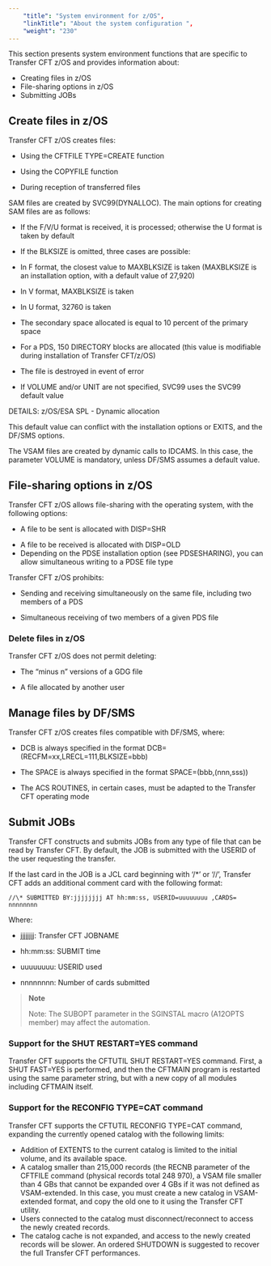 ```yaml
---
    "title": "System environment for z/OS",
    "linkTitle": "About the system configuration ",
    "weight": "230"
---
```

This section presents system environment functions that are specific to Transfer CFT z/OS and provides information about:

- Creating files in z/OS
- File-sharing options in z/OS
- Submitting JOBs

Create files in z/OS
--------------------

Transfer CFT z/OS creates files:

- Using the CFTFILE TYPE=CREATE function

<!-- -->

- Using the COPYFILE function

<!-- -->

- During reception of transferred files

SAM files are created by SVC99(DYNALLOC). The main options for creating SAM files are as follows:

- If the F/V/U format is received, it is processed; otherwise the U format is taken by default

<!-- -->

- If the BLKSIZE is omitted, three cases are possible:

<!-- -->

- In F format, the closest value to MAXBLKSIZE is taken (MAXBLKSIZE is an installation option, with a default value of 27,920)

<!-- -->

- In V format, MAXBLKSIZE is taken

<!-- -->

- In U format, 32760 is taken

<!-- -->

- The secondary space allocated is equal to 10 percent of the primary space

<!-- -->

- For a PDS, 150 DIRECTORY blocks are allocated (this value is modifiable during installation of Transfer CFT/z/OS)

<!-- -->

- The file is destroyed in event of error

<!-- -->

- If VOLUME and/or UNIT are not specified, SVC99 uses the SVC99 default value

DETAILS: z/OS/ESA SPL - Dynamic allocation

This default value can conflict with the installation options or EXITS, and the DF/SMS options.

The VSAM files are created by dynamic calls to IDCAMS. In this case, the parameter VOLUME is mandatory, unless DF/SMS assumes a default value.

File-sharing options in z/OS
----------------------------

Transfer CFT z/OS allows file-sharing with the operating system, with the following options:

- A file to be sent is allocated with DISP=SHR

<!-- -->

- A file to be received is allocated with DISP=OLD
- Depending on the PDSE installation option (see PDSESHARING), you can allow simultaneous writing to a PDSE file type

Transfer CFT z/OS prohibits:

- Sending and receiving simultaneously on the same file, including two members of a PDS

<!-- -->

- Simultaneous receiving of two members of a given PDS file

### Delete files in z/OS

Transfer CFT z/OS does not permit deleting:

- The “minus n” versions of a GDG file

<!-- -->

- A file allocated by another user

Manage files by DF/SMS
----------------------

Transfer CFT z/OS creates files compatible with DF/SMS, where:

- DCB is always specified in the format DCB=(RECFM=xx,LRECL=111,BLKSIZE=bbb)

<!-- -->

- The SPACE is always specified in the format SPACE=(bbb,(nnn,sss))

<!-- -->

- The ACS ROUTINES, in certain cases, must be adapted to the Transfer CFT operating mode

Submit JOBs 
------------

Transfer CFT constructs and submits JOBs from any type of file that can be read by Transfer CFT. By default, the JOB is submitted with the USERID of the user requesting the transfer.

If the last card in the JOB is a JCL card beginning with ‘/\*’ or ‘//’, Transfer CFT adds an additional comment card with the following format:

```
//\* SUBMITTED BY:jjjjjjjj AT hh:mm:ss, USERID=uuuuuuuu ,CARDS= nnnnnnnn
```

Where:

- jjjjjjjj: Transfer CFT JOBNAME

<!-- -->

- hh:mm:ss: SUBMIT time

<!-- -->

- uuuuuuuu: USERID used

<!-- -->

- nnnnnnnn: Number of cards submitted

> **Note**
>
> Note: The SUBOPT parameter in the SGINSTAL macro (A12OPTS member) may affect the automation.

### Support for the SHUT RESTART=YES command

Transfer CFT supports the CFTUTIL SHUT RESTART=YES command. First, a SHUT FAST=YES is performed, and then the CFTMAIN program is restarted using the same parameter string, but with a new copy of all modules including CFTMAIN itself.

### Support for the RECONFIG TYPE=CAT command

Transfer CFT supports the CFTUTIL RECONFIG TYPE=CAT command, expanding the currently opened catalog with the following limits:

- Addition of EXTENTS to the current catalog is limited to the initial volume, and its available space.
- A catalog smaller than 215,000 records (the RECNB parameter of the CFTFILE command (physical records total 248 970), a VSAM file smaller than 4 GBs that cannot be expanded over 4 GBs if it was not defined as VSAM-extended. In this case, you must create a new catalog in VSAM-extended format, and copy the old one to it using the Transfer CFT utility.
- Users connected to the catalog must disconnect/reconnect to access the newly created records.
- The catalog cache is not expanded, and access to the newly created records will be slower. An ordered SHUTDOWN is suggested to recover the full Transfer CFT performances.
